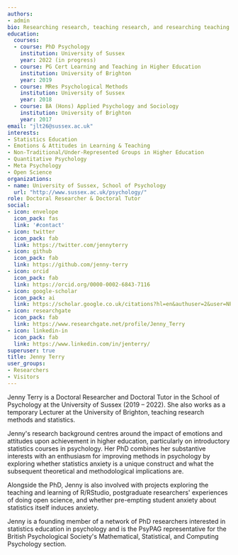 ```yaml
---
authors:
- admin
bio: Researching research, teaching research, and researching teaching research.
education:
  courses:
  - course: PhD Psychology
    institution: University of Sussex
    year: 2022 (in progress)
  - course: PG Cert Learning and Teaching in Higher Education
    institution: University of Brighton
    year: 2019
  - course: MRes Psychological Methods
    institution: University of Sussex
    year: 2018
  - course: BA (Hons) Applied Psychology and Sociology
    institution: University of Brighton
    year: 2017
email: "jlt26@sussex.ac.uk"
interests:
- Statistics Education
- Emotions & Attitudes in Learning & Teaching
- Non-Traditional/Under-Represented Groups in Higher Education
- Quantitative Psychology
- Meta Psychology
- Open Science
organizations:
- name: University of Sussex, School of Psychology
  url: "http://www.sussex.ac.uk/psychology/"
role: Doctoral Researcher & Doctoral Tutor
social:
- icon: envelope
  icon_pack: fas
  link: '#contact'
- icon: twitter
  icon_pack: fab
  link: https://twitter.com/jennyterry
- icon: github
  icon_pack: fab
  link: https://github.com/jenny-terry
- icon: orcid
  icon_pack: fab
  link: https://orcid.org/0000-0002-6843-7116
- icon: google-scholar
  icon_pack: ai
  link: https://scholar.google.co.uk/citations?hl=en&authuser=2&user=NPRFSwYAAAAJ
- icon: researchgate
  icon_pack: fab
  link: https://www.researchgate.net/profile/Jenny_Terry
- icon: linkedin-in
  icon_pack: fab
  link: https://www.linkedin.com/in/jenterry/
superuser: true
title: Jenny Terry
user_groups:
- Researchers
- Visitors
---
```

Jenny Terry is a Doctoral Researcher and Doctoral Tutor in the School of Psychology at the University of Sussex (2019 – 2022). She also works as a temporary Lecturer at the University of Brighton, teaching research methods and statistics.

Jenny's research background centres around the impact of emotions and attitudes upon achievement in higher education, particularly on introductory statistics courses in psychology. Her PhD combines her substantive interests with an enthusiasm for improving methods in psychology by exploring whether statistics anxiety is a unique construct and what the subsequent theoretical and methodological implications are.

Alongside the PhD, Jenny is also involved with projects exploring the teaching and learning of R/RStudio, postgraduate researchers' experiences of doing open science, and whether pre-empting student anxiety about statistics itself induces anxiety.

Jenny is a founding member of a network of PhD researchers interested in statistics education in psychology and is the PsyPAG representative for the British Psychological Society's Mathematical, Statistical, and Computing Psychology section.

